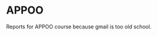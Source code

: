 # APPOO
Reports for APPOO course because gmail is too old school.

<!-- hello from the other side -->